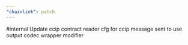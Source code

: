 ```yaml
---
"chainlink": patch
---
```


#internal Update ccip contract reader cfg for ccip message sent to use output codec wrapper modifier
